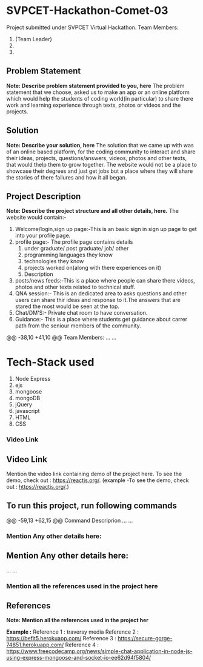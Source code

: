 # SVPCET-Hackathon-Comet-03
Project submitted under SVPCET Virtual Hackathon.
Team Members:
1. <Sudhanshu Yawalkar> (Team Leader)
2. <Rutuja Ambhore>
3. <Shantanu Kawade>
  
## Problem Statement

**Note: Describe problem statement provided to you, here**
The problem statement that we choose, asked us to make an app or an online platform which would help the students of coding world(in particular) to share there work and learning experience through texts, photos or videos and the projects.

## Solution

**Note: Describe your solution, here**
The solution that we came up with was of an online based platform, for the coding community to interact and share their ideas, projects, questions/answers, videos, photos and other texts, that would thelp them to grow together. The website would not be a place to showcase their degrees and just get jobs but a place where they will share the stories of there failures and how it all began. 

## Project Description

**Note: Describe the project structure and all other details, here.**
The website would contain:-
1. Welcome/login,sign up page:-This is an basic sign in sign up page to get into your profile page.
2. profile page:-
The profile page contains details
    1. under graduate/ post graduate/ job/ other
    2. programming languages they know 
    3. technologies they know
    4. projects worked on(along with there experiences on it)
    5. Description 
3. posts/news feeds:-This is a place where people can share there videos, photos and other texts related to technical   stuff.
4. QNA session:- This is an dedicated area to asks questions and other users can share thir ideas and response to it.The answers that are stared the most would be seen at the top.
5. Chat/DM'S:- Private chat room to have conversation.
6. Guidance:- This is a place where students get guidance about carrer path from the seniour members of the community.


@@ -38,10 +41,10 @@ Team Members:
...
...
# Tech-Stack used
1. Node Express
2. ejs
3. mongoose 
4. mongoDB 
5. jQuery
6. javascript
7. HTML
8. CSS



### Video Link
## Video Link

Mention the video link containing demo of the project here.
To see the demo, check out : https://reactjs.org/.
(example -To see the demo, check out : https://reactjs.org/.)

## To run this project, run following commands

@@ -59,13 +62,15 @@ Command Descriprion
...
...

### Mention Any other details here:
## Mention Any other details here:

...
...


### Mention all the references used in the project here
## References

**Note: Mention all the references used in the project her**

**Example :**
Reference 1 :   traversy media
Reference 2 :   https://befit5.herokuapp.com/
Reference 3 :   https://secure-gorge-74851.herokuapp.com/
Reference 4 :   https://www.freecodecamp.org/news/simple-chat-application-in-node-js-using-express-mongoose-and-socket-io-ee62d94f5804/
